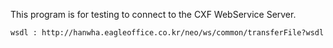 This program is for testing to connect to the CXF WebService Server.

	wsdl : http://hanwha.eagleoffice.co.kr/neo/ws/common/transferFile?wsdl

